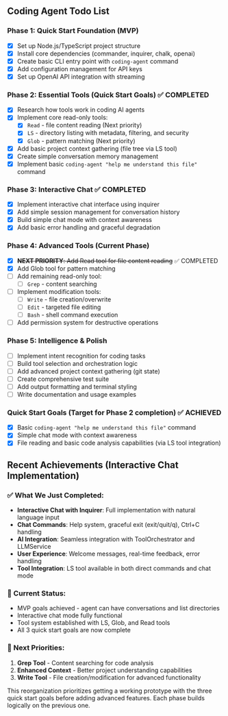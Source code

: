 ## Coding Agent Todo List

### Phase 1: Quick Start Foundation (MVP)
- [x] Set up Node.js/TypeScript project structure
- [x] Install core dependencies (commander, inquirer, chalk, openai)
- [x] Create basic CLI entry point with `coding-agent` command
- [x] Add configuration management for API keys
- [x] Set up OpenAI API integration with streaming

### Phase 2: Essential Tools (Quick Start Goals) ✅ COMPLETED
- [x] Research how tools work in coding AI agents
- [x] Implement core read-only tools:
  - [x] `Read` - file content reading (Next priority)
  - [x] `LS` - directory listing with metadata, filtering, and security
  - [x] `Glob` - pattern matching (Next priority)
- [x] Add basic project context gathering (file tree via LS tool)
- [x] Create simple conversation memory management
- [x] Implement basic `coding-agent "help me understand this file"` command

### Phase 3: Interactive Chat ✅ COMPLETED
- [x] Implement interactive chat interface using inquirer
- [x] Add simple session management for conversation history
- [x] Build simple chat mode with context awareness
- [x] Add basic error handling and graceful degradation

### Phase 4: Advanced Tools (Current Phase)
- [x] ~~**NEXT PRIORITY**: Add Read tool for file content reading~~ ✅ COMPLETED
- [x] Add Glob tool for pattern matching
- [ ] Add remaining read-only tool:
  - [ ] `Grep` - content searching
- [ ] Implement modification tools:
  - [ ] `Write` - file creation/overwrite
  - [ ] `Edit` - targeted file editing
  - [ ] `Bash` - shell command execution
- [ ] Add permission system for destructive operations

### Phase 5: Intelligence & Polish
- [ ] Implement intent recognition for coding tasks
- [ ] Build tool selection and orchestration logic
- [ ] Add advanced project context gathering (git state)
- [ ] Create comprehensive test suite
- [ ] Add output formatting and terminal styling
- [ ] Write documentation and usage examples

### Quick Start Goals (Target for Phase 2 completion) ✅ ACHIEVED
- [x] Basic `coding-agent "help me understand this file"` command
- [x] Simple chat mode with context awareness
- [x] File reading and basic code analysis capabilities (via LS tool integration)

## Recent Achievements (Interactive Chat Implementation)

### ✅ What We Just Completed:
- **Interactive Chat with Inquirer**: Full implementation with natural language input
- **Chat Commands**: Help system, graceful exit (exit/quit/q), Ctrl+C handling
- **AI Integration**: Seamless integration with ToolOrchestrator and LLMService
- **User Experience**: Welcome messages, real-time feedback, error handling
- **Tool Integration**: LS tool available in both direct commands and chat mode

### 🎯 Current Status:
- MVP goals achieved - agent can have conversations and list directories
- Interactive chat mode fully functional
- Tool system established with LS, Glob, and Read tools
- All 3 quick start goals are now complete

### 🚀 Next Priorities:
1. **Grep Tool** - Content searching for code analysis
2. **Enhanced Context** - Better project understanding capabilities
3. **Write Tool** - File creation/modification for advanced functionality

This reorganization prioritizes getting a working prototype with the three quick start goals before adding advanced features. Each phase builds logically on the previous one.